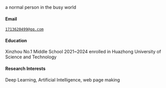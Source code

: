 



a normal person in the busy world

#### Email
<code>1713620499@qq.com</code>  


#### Education
Xinzhou No.1 Middle School 2021~2024
enrolled in Huazhong University of Science and Technology

#### Research Interests
Deep Learning, Artificial Intelligence, web page making

